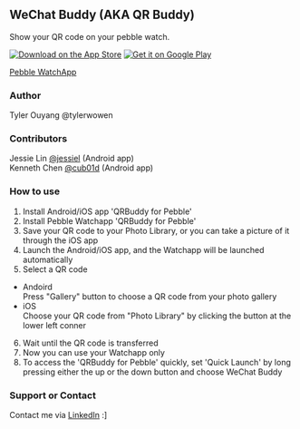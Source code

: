## WeChat Buddy (AKA QR Buddy)

Show your QR code on your pebble watch.

[![Download on the App Store](http://linkmaker.itunes.apple.com/images/badges/en-us/badge_appstore-lrg.svg)](https://geo.itunes.apple.com/us/app/wechatbuddypb/id1028884430?mt=8)
[![Get it on Google Play](https://developer.android.com/images/brand/en_generic_rgb_wo_45.png)](https://play.google.com/store/apps/details?id=com.wechatbuddy.wechatbuddy)

[Pebble WatchApp](https://apps.getpebble.com/applications/55c712656b4abe9e19000069)

### Author

Tyler Ouyang @tylerwowen

### Contributors
Jessie Lin [@jessiel](https://github.com/jessiel) (Android app)  
Kenneth Chen [@cub01d](https://github.com/cub01d) (Android app)

### How to use

1. Install Android/iOS app 'QRBuddy for Pebble'
2. Install Pebble Watchapp 'QRBuddy for Pebble'
3. Save your QR code to your Photo Library, or you can take a picture of it through the iOS app
4. Launch the Android/iOS app, and the Watchapp will be launched automatically
5. Select a QR code
  * Andoird  
  Press "Gallery" button to choose a QR code from your photo gallery
  * iOS  
  Choose your QR code from "Photo Library" by clicking the button at the lower left conner
6. Wait until the QR code is transferred
7. Now you can use your Watchapp only
8. To access the 'QRBuddy for Pebble' quickly, set 'Quick Launch' by long pressing either the up or the down button and choose WeChat Buddy

### Support or Contact

Contact me via [LinkedIn](https://www.linkedin.com/in/tylerouyang) :]
